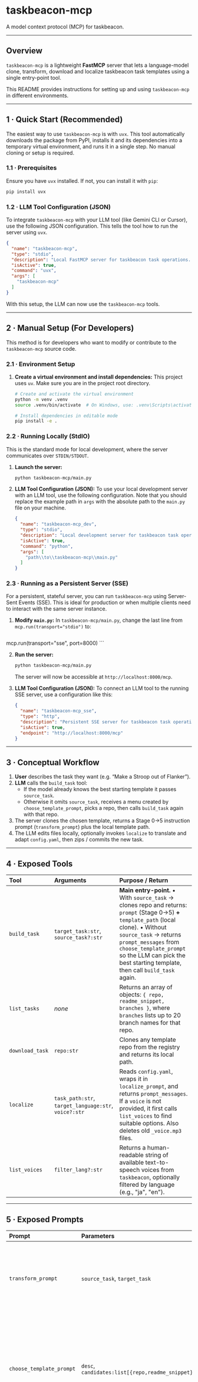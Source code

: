 # taskbeacon-mcp

A model context protocol (MCP) for taskbeacon.

---

## Overview

`taskbeacon-mcp` is a lightweight **FastMCP** server that lets a language-model clone, transform, download and localize taskbeacon task templates using a single entry-point tool.

This README provides instructions for setting up and using `taskbeacon-mcp` in different environments.

---

## 1 · Quick Start (Recommended)

The easiest way to use `taskbeacon-mcp` is with `uvx`. This tool automatically downloads the package from PyPI, installs it and its dependencies into a temporary virtual environment, and runs it in a single step. No manual cloning or setup is required.

### 1.1 · Prerequisites

Ensure you have `uvx` installed. If not, you can install it with `pip`:

```bash
pip install uvx
```

### 1.2 · LLM Tool Configuration (JSON)

To integrate `taskbeacon-mcp` with your LLM tool (like Gemini CLI or Cursor), use the following JSON configuration. This tells the tool how to run the server using `uvx`.

```json
{
  "name": "taskbeacon-mcp",
  "type": "stdio",
  "description": "Local FastMCP server for taskbeacon task operations. Uses uvx for automatic setup.",
  "isActive": true,
  "command": "uvx",
  "args": [
    "taskbeacon-mcp"
  ]
}
```

With this setup, the LLM can now use the `taskbeacon-mcp` tools.

---

## 2 · Manual Setup (For Developers)

This method is for developers who want to modify or contribute to the `taskbeacon-mcp` source code.

### 2.1 · Environment Setup

1.  **Create a virtual environment and install dependencies:**
    This project uses `uv`. Make sure you are in the project root directory.
    ```bash
    # Create and activate the virtual environment
    python -m venv .venv
    source .venv/bin/activate  # On Windows, use: .venv\Scripts\activate

    # Install dependencies in editable mode
    pip install -e .
    ```

### 2.2 · Running Locally (StdIO)

This is the standard mode for local development, where the server communicates over `STDIN/STDOUT`.

1.  **Launch the server:**
    ```bash
    python taskbeacon-mcp/main.py
    ```

2.  **LLM Tool Configuration (JSON):**
    To use your local development server with an LLM tool, use the following configuration. Note that you should replace the example path in `args` with the absolute path to the `main.py` file on your machine.

    ```json
    {
      "name": "taskbeacon-mcp_dev",
      "type": "stdio",
      "description": "Local development server for taskbeacon task operations.",
      "isActive": true,
      "command": "python",
      "args": [
        "path\\to\\taskbeacon-mcp\\main.py"
      ]
    }
    ```

### 2.3 · Running as a Persistent Server (SSE)

For a persistent, stateful server, you can run `taskbeacon-mcp` using Server-Sent Events (SSE). This is ideal for production or when multiple clients need to interact with the same server instance.

1.  **Modify `main.py`:**
    In `taskbeacon-mcp/main.py`, change the last line from `mcp.run(transport="stdio")` to:
    ```python
mcp.run(transport="sse", port=8000)
    ```

2.  **Run the server:**
    ```bash
    python taskbeacon-mcp/main.py
    ```
    The server will now be accessible at `http://localhost:8000/mcp`.

3.  **LLM Tool Configuration (JSON):**
    To connect an LLM tool to the running SSE server, use a configuration like this:
    ```json
    {
      "name": "taskbeacon-mcp_sse",
      "type": "http",
      "description": "Persistent SSE server for taskbeacon task operations.",
      "isActive": true,
      "endpoint": "http://localhost:8000/mcp"
    }
    ```

---

## 3 · Conceptual Workflow

1.  **User** describes the task they want (e.g. “Make a Stroop out of Flanker”).
2.  **LLM** calls the `build_task` tool:
    *   If the model already knows the best starting template it passes `source_task`.
    *   Otherwise it omits `source_task`, receives a menu created by `choose_template_prompt`, picks a repo, then calls `build_task` again with that repo.
3.  The server clones the chosen template, returns a Stage 0→5 instruction prompt (`transform_prompt`) plus the local template path.
4.  The LLM edits files locally, optionally invokes `localize` to translate and adapt `config.yaml`, then zips / commits the new task.

---

## 4 · Exposed Tools

| Tool | Arguments | Purpose / Return |
| :--- | :--- | :--- |
| `build_task` | `target_task:str`, `source_task?:str` | **Main entry-point.** • With `source_task` → clones repo and returns: `prompt` (Stage 0→5) **+** `template_path` (local clone). • Without `source_task` → returns `prompt_messages` from `choose_template_prompt` so the LLM can pick the best starting template, then call `build_task` again. |
| `list_tasks` | *none* | Returns an array of objects: `{ repo, readme_snippet, branches }`, where `branches` lists up to 20 branch names for that repo. |
| `download_task` | `repo:str` | Clones any template repo from the registry and returns its local path. |
| `localize` | `task_path:str`, `target_language:str`, `voice?:str` | Reads `config.yaml`, wraps it in `localize_prompt`, and returns `prompt_messages`. If a `voice` is not provided, it first calls `list_voices` to find suitable options. Also deletes old `_voice.mp3` files. |
| `list_voices` | `filter_lang?:str` | Returns a human-readable string of available text-to-speech voices from `taskbeacon`, optionally filtered by language (e.g., "ja", "en"). |

---

## 5 · Exposed Prompts

| Prompt | Parameters | Description |
| :--- | :--- | :--- |
| `transform_prompt` | `source_task`, `target_task` | Single **User** message containing the full Stage 0→5 instructions to convert `source_task` into `target_task`. |
| `choose_template_prompt` | `desc`, `candidates:list[{repo,readme_snippet}]` | Three **User** messages: task description, template list, and selection criteria. The LLM must reply with **one repo name** or the literal word `NONE`. |
| `localize_prompt` | `yaml_text`, `target_language`, `voice_options?` | Two-message sequence: strict translation instruction + raw YAML. The LLM must return the fully-translated YAML body, adding the `voice: <short_name>` if suitable options were provided. |

---